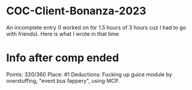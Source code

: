 # COC-Client-Bonanza-2023
An incomplete entry (I worked on for 1.5 hours of 3 hours cuz I had to go with friends). Here is what I wrote in that time

# Info after comp ended

Points: 320/360
Place: #1
Deductions: Fucking up guice module by overstuffing, "event bus fappery", using MCP.
